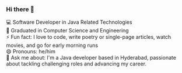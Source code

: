 ### Hi there 👋

<!--
**gkrrish/gkrrish** is a ✨ _special_ ✨ repository because its `README.md` (this file) appears on your GitHub profile.

Here are some ideas to get you started:

- 🔭 I’m currently working on ...
- 🌱 I’m currently learning ...
- 👯 I’m looking to collaborate on ...
- 🤔 I’m looking for help with ...
- 💬 Ask me about ...
- 📫 How to reach me: ...
- 😄 Pronouns: ...
- ⚡ Fun fact: ...
-->
💻 Software Developer in Java Related Technologies  <br>
🔭 Graduated in Computer Science and Engineering  <br>
⚡ Fun fact: I love to code, write poetry or single-page articles, watch movies, and go for early morning runs  
😄 Pronouns: he/him  <br>
💬 Ask me about: I'm a Java developer based in Hyderabad, passionate about tackling challenging roles and advancing my career.

<br>

<br>
<br>
<br>
<br
📫 How to reach me: Krish


